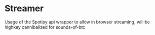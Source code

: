 # Streamer

Usage of the Spotipy api wrapper to allow in browser streaming, will be highkey cannibalized for sounds-of-btc


